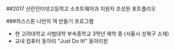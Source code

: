 ##2017 선린인터넷고등학교 소프트웨어과 지원자 조성원 포트폴리오

###하스스톤 나만의 덱 만들기 프로그램

* 현 고려대학교 사범대학 부속중학교 3학년 재학 중 (서울시 성북구 소재)
* 교내 컴퓨터 동아리 "Just Do It!" 동아리원
